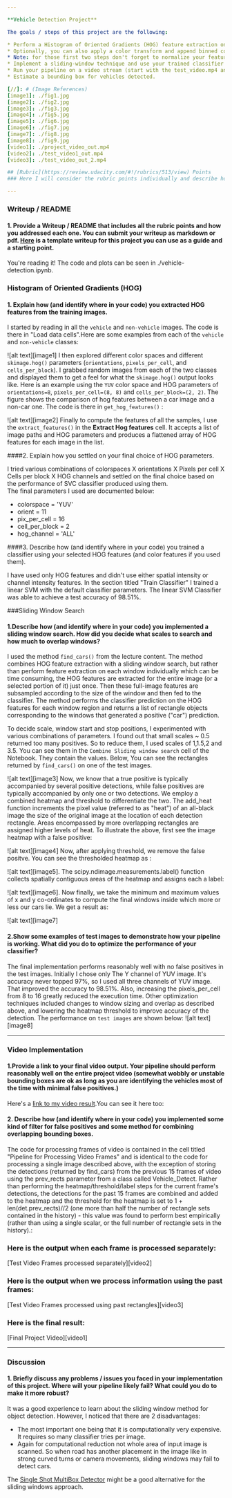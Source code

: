 ```yaml
---

**Vehicle Detection Project**

The goals / steps of this project are the following:

* Perform a Histogram of Oriented Gradients (HOG) feature extraction on a labeled training set of images and train a classifier Linear SVM classifier
* Optionally, you can also apply a color transform and append binned color features, as well as histograms of color, to your HOG feature vector. 
* Note: for those first two steps don't forget to normalize your features and randomize a selection for training and testing.
* Implement a sliding-window technique and use your trained classifier to search for vehicles in images.
* Run your pipeline on a video stream (start with the test_video.mp4 and later implement on full project_video.mp4) and create a heat map of recurring detections frame by frame to reject outliers and follow detected vehicles.
* Estimate a bounding box for vehicles detected.

[//]: # (Image References)
[image1]: ./fig1.jpg
[image2]: ./fig2.jpg
[image3]: ./fig3.jpg
[image4]: ./fig5.jpg
[image5]: ./fig6.jpg
[image6]: ./fig7.jpg
[image7]: ./fig8.jpg
[image8]: ./fig9.jpg
[video1]: ./project_video_out.mp4
[video2]: ./test_video1_out.mp4
[video3]: ./test_video_out_2.mp4

## [Rubric](https://review.udacity.com/#!/rubrics/513/view) Points
### Here I will consider the rubric points individually and describe how I addressed each point in my implementation.  

---
```

### Writeup / README

#### 1. Provide a Writeup / README that includes all the rubric points and how you addressed each one.  You can submit your writeup as markdown or pdf.  [Here](https://github.com/udacity/CarND-Vehicle-Detection/blob/master/writeup_template.md) is a template writeup for this project you can use as a guide and a starting point.  

You're reading it! The code and plots can be seen in ./vehicle-detection.ipynb.
### Histogram of Oriented Gradients (HOG)
#### 1. Explain how (and identify where in your code) you extracted HOG features from the training images.


I started by reading in all the `vehicle` and `non-vehicle` images.  The code is there in "Load data cells".Here are some examples from each of the `vehicle` and `non-vehicle` classes:

![alt text][image1]
I then explored different color spaces and different `skimage.hog()` parameters (`orientations`, `pixels_per_cell`, and `cells_per_block`).  I grabbed random images from each of the two classes and displayed them to get a feel for what the `skimage.hog()` output looks like. 
Here is an example using the `YUV` color space and HOG parameters of `orientations=8`, `pixels_per_cell=(8, 8)` and `cells_per_block=(2, 2)`. The figure shows the comparison of hog features between a car image and a non-car one. The code is there in `get_hog_features()` :

![alt text][image2]
Finally to compute the features of all the samples, I use the `extract_features()` in the **Extract Hog features** cell. It accepts a list of image paths and HOG parameters and produces a flattened array of HOG features for each image in the list.

####2. Explain how you settled on your final choice of HOG parameters.

I tried various combinations of colorspaces X orientations X Pixels per cell X Cells per block X HOG channels and settled on the final choice based on the performance of SVC classifier produced using them.  
The final parameters I used are documented below:
- colorspace = 'YUV'
- orient = 11
- pix_per_cell = 16
- cell_per_block = 2
- hog_channel = 'ALL'

####3. Describe how (and identify where in your code) you trained a classifier using your selected HOG features (and color features if you used them).

I have used only HOG features and didn't use either spatial intensity or channel intensity features. In the section titled "Train Classifier" I trained a linear SVM with the default classifier parameters. The linear SVM Classifier was able to achieve a test accuracy of 98.51%.

###Sliding Window Search

#### 1.Describe how (and identify where in your code) you implemented a sliding window search.  How did you decide what scales to search and how much to overlap windows?

I used the method `find_cars()` from the lecture content. The method combines HOG feature extraction with a sliding window search, but rather than perform feature extraction on each window individually which can be time consuming, the HOG features are extracted for the entire image (or a selected portion of it) just once. Then these full-image features are subsampled according to the size of the window and then fed to the classifier. The method performs the classifier prediction on the HOG features for each window region and returns a list of rectangle objects corresponding to the windows that generated a positive ("car") prediction.

To decide scale, window start and stop positions, I experimented with various combinations of parameters. I found out that small scales ~ 0.5 returned too many positives. So to reduce them, I used scales of 1,1.5,2 and 3.5. You can see them in the `Combine Sliding window search` cell of the Notebook. They contain the values. Below, You can see the rectangles returned by `find_cars()`
on one of the test images.

![alt text][image3]
Now, we know that a true positive is typically accompanied by several positive detections, while false positives are typically accompanied by only one or two detections. We employ a combined heatmap and threshold  to differentiate the two. The add_heat function increments the pixel value (referred to as "heat") of an all-black image the size of the original image at the location of each detection rectangle. Areas encompassed by more overlapping rectangles are assigned higher levels of heat. To illustrate the above, first see the image heatmap with a false positive:

![alt text][image4]
Now, after applying threshold, we remove the false positve. You can see the thresholded heatmap as :

![alt text][image5]. 
The scipy.ndimage.measurements.label() function collects spatially contiguous areas of the heatmap and assigns each a label:

![alt text][image6].
Now finally, we take the minimum and maximum values of x and y co-ordinates to compute the final windows inside which more or less our cars lie. We get a result as: 

![alt text][image7] 

#### 2.Show some examples of test images to demonstrate how your pipeline is working.  What did you do to optimize the performance of your classifier?

The final implementation performs reasonably well with no false positives in the test images. Initially I chose only The Y channel of YUV image. It's accuracy never topped 97%, so I used all three channels of YUV image. That improved the accuracy to 98.51%. Also, increasing the pixels_per_cell from 8 to 16 greatly reduced the execution time. Other optimization techniques included changes to window sizing and overlap as described above, and lowering the heatmap threshold to improve accuracy of the detection.
The performance on `test images` are shown below: ![alt text][image8]

---
### Video Implementation

#### 1.Provide a link to your final video output.  Your pipeline should perform reasonably well on the entire project video (somewhat wobbly or unstable bounding boxes are ok as long as you are identifying the vehicles most of the time with minimal false positives.)
Here's a [link to my video result](./project_video.mp4).You can see it here too: 



#### 2. Describe how (and identify where in your code) you implemented some kind of filter for false positives and some method for combining overlapping bounding boxes.

The code for processing frames of video is contained in the cell titled "Pipeline for Processing Video Frames" and is identical to the code for processing a single image described above, with the exception of storing the detections (returned by find_cars) from the previous 15 frames of video using the prev_rects parameter from a class called Vehicle_Detect. Rather than performing the heatmap/threshold/label steps for the current frame's detections, the detections for the past 15 frames are combined and added to the heatmap and the threshold for the heatmap is set to 1 + len(det.prev_rects)//2 (one more than half the number of rectangle sets contained in the history) - this value was found to perform best empirically (rather than using a single scalar, or the full number of rectangle sets in the history).:
### Here is the output when each frame is processed separately:

[Test Video Frames processed separately][video2]

### Here is the output when we process information using the past frames:

[Test Video Frames processed using past rectangles][video3]

### Here is the final result:

[Final Project Video][video1]

---
### Discussion

#### 1. Briefly discuss any problems / issues you faced in your implementation of this project.  Where will your pipeline likely fail?  What could you do to make it more robust?

It was a good experience to learn about the sliding window method for object detection. However, I noticed that there are 2 disadvantages:
* The most important one being that it is computationally very expensive. It requires so many classifier tries per image. 
* Again for computational reduction not whole area of input image is scanned. So when road has another placement in the image like in strong curved turns or camera movements, sliding windows may fail to detect cars.

The [Single Shot MultiBox Detector](https://arxiv.org/pdf/1512.02325.pdf) might be a good alternative for the sliding windows approach.
